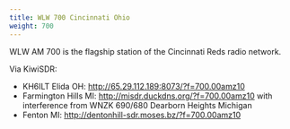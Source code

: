 ```yaml
---
title: WLW 700 Cincinnati Ohio
weight: 700
---
```

WLW AM 700 is the flagship station of the Cincinnati Reds
radio network.

Via KiwiSDR:

* KH6ILT Elida OH: http://65.29.112.189:8073/?f=700.00amz10 
* Farmington Hills MI: http://misdr.duckdns.org/?f=700.00amz10 with 
interference from WNZK 690/680 Dearborn Heights Michigan
* Fenton MI: http://dentonhill-sdr.moses.bz/?f=700.00amz10

